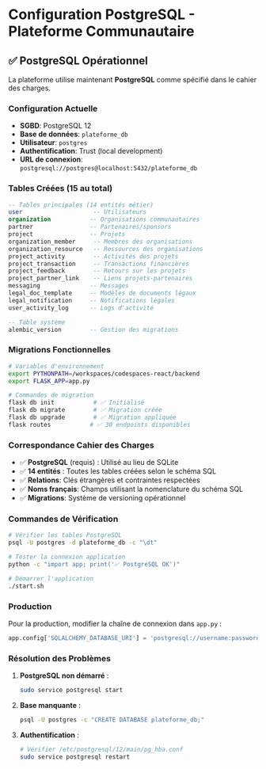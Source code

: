 # Configuration PostgreSQL - Plateforme Communautaire

## ✅ PostgreSQL Opérationnel

La plateforme utilise maintenant **PostgreSQL** comme spécifié dans le cahier des charges.

### Configuration Actuelle

- **SGBD**: PostgreSQL 12
- **Base de données**: `plateforme_db`
- **Utilisateur**: `postgres`
- **Authentification**: Trust (local development)
- **URL de connexion**: `postgresql://postgres@localhost:5432/plateforme_db`

### Tables Créées (15 au total)

```sql
-- Tables principales (14 entités métier)
user                    -- Utilisateurs
organization           -- Organisations communautaires
partner                -- Partenaires/sponsors
project                -- Projets
organization_member     -- Membres des organisations
organization_resource   -- Ressources des organisations
project_activity        -- Activités des projets
project_transaction     -- Transactions financières
project_feedback        -- Retours sur les projets
project_partner_link    -- Liens projets-partenaires
messaging              -- Messages
legal_doc_template     -- Modèles de documents légaux
legal_notification     -- Notifications légales
user_activity_log      -- Logs d'activité

-- Table système
alembic_version        -- Gestion des migrations
```

### Migrations Fonctionnelles

```bash
# Variables d'environnement
export PYTHONPATH=/workspaces/codespaces-react/backend
export FLASK_APP=app.py

# Commandes de migration
flask db init           # ✅ Initialisé
flask db migrate        # ✅ Migration créée
flask db upgrade        # ✅ Migration appliquée
flask routes           # ✅ 30 endpoints disponibles
```

### Correspondance Cahier des Charges

- ✅ **PostgreSQL** (requis) : Utilisé au lieu de SQLite
- ✅ **14 entités** : Toutes les tables créées selon le schéma SQL
- ✅ **Relations**: Clés étrangères et contraintes respectées
- ✅ **Noms français**: Champs utilisant la nomenclature du schéma SQL
- ✅ **Migrations**: Système de versioning opérationnel

### Commandes de Vérification

```bash
# Vérifier les tables PostgreSQL
psql -U postgres -d plateforme_db -c "\dt"

# Tester la connexion application
python -c "import app; print('✅ PostgreSQL OK')"

# Démarrer l'application
./start.sh
```

### Production

Pour la production, modifier la chaîne de connexion dans `app.py` :

```python
app.config['SQLALCHEMY_DATABASE_URI'] = 'postgresql://username:password@host:port/database'
```

### Résolution des Problèmes

1. **PostgreSQL non démarré** :
   ```bash
   sudo service postgresql start
   ```

2. **Base manquante** :
   ```bash
   psql -U postgres -c "CREATE DATABASE plateforme_db;"
   ```

3. **Authentification** :
   ```bash
   # Vérifier /etc/postgresql/12/main/pg_hba.conf
   sudo service postgresql restart
   ```
